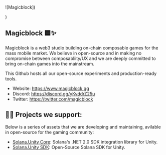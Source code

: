 ![Magicblock](<blockquote class="imgur-embed-pub" lang="en" data-id="a/chyzwOh" data-context="false" ><a href="//imgur.com/a/chyzwOh"></a></blockquote><script async src="//s.imgur.com/min/embed.js" charset="utf-8"></script>)


## **Magicblock** 🟦✨

Magicblock is a web3 studio building on-chain composable games for the mass mobile market. We believe in open-source and in making no compromise between composabliity/UX and we are deeply committed to bring on-chain games into the mainstream. 

This Github hosts all our open-source experiments and production-ready tools.

- Website: https://www.magicblock.gg
- Discord: https://discord.gg/yKvddrZ25u 
- Twitter: https://twitter.com/magicblock

## 👩‍💻 Projects we support:

Below is a series of assets that we are developing and maintaining, avilable in open-source for the gaming community:

- [Solana.Unity Core](https://github.com/garbles-labs/Solana.Unity-Core): Solana's .NET 2.0 SDK integration library for Unity.
- [Solana.Unity SDK](https://github.com/garbles-labs/Solana.Unity-SDK): Open-Source Solana SDK for Unity. 
